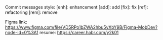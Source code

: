 Commit messages style:
    [enh]: enhancement
    [add]: add
    [fix]: fix
    [ref]: refactoring
    [rem]: remove

Figma link: https://www.figma.com/file/VD5RPo1bZWA2hbu5vXbY9B/Figma-MobDev?node-id=0%3A1
resume: https://career.habr.com/y2k01
